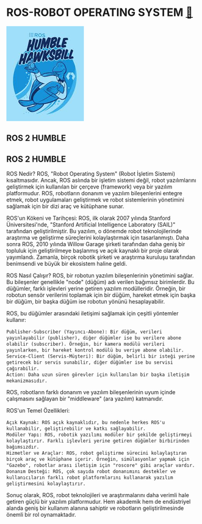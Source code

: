 #     ROS-ROBOT OPERATING SYSTEM [🚀](https://img.shields.io/badge/Status-Active-brightgreen?style=flat-square)

 ![picture](Download_ros2/ros2_humble/ros2_humble.jpeg)

##                                ROS 2 HUMBLE 



##                                ROS 2 HUMBLE 

ROS Nedir? ROS, "Robot Operating System" (Robot İşletim Sistemi) kısaltmasıdır. Ancak, ROS aslında bir işletim sistemi değil, robot yazılımlarını geliştirmek için kullanılan bir çerçeve (framework) veya bir yazılım platformudur. ROS, robotların donanım ve yazılım bileşenlerini entegre etmek, robot uygulamaları geliştirmek ve robot sistemlerinin yönetimini sağlamak için bir dizi araç ve kütüphane sunar.

ROS'un Kökeni ve Tarihçesi: ROS, ilk olarak 2007 yılında Stanford Üniversitesi'nde, "Stanford Artificial Intelligence Laboratory (SAIL)" tarafından geliştirilmiştir. Bu yazılım, o dönemde robot teknolojilerinde araştırma ve geliştirme süreçlerini kolaylaştırmak için tasarlanmıştı. Daha sonra ROS, 2010 yılında Willow Garage şirketi tarafından daha geniş bir topluluk için geliştirilmeye başlanmış ve açık kaynaklı bir proje olarak yayımlandı. Zamanla, birçok robotik şirketi ve araştırma kuruluşu tarafından benimsendi ve büyük bir ekosistem haline geldi.

ROS Nasıl Çalışır? ROS, bir robotun yazılım bileşenlerinin yönetimini sağlar. Bu bileşenler genellikle "node" (düğüm) adı verilen bağımsız birimlerdir. Bu düğümler, farklı işlevleri yerine getiren yazılım modülleridir. Örneğin, bir robotun sensör verilerini toplamak için bir düğüm, hareket etmek için başka bir düğüm, bir başka düğüm ise robotun yönünü hesaplayabilir.

ROS, bu düğümler arasındaki iletişimi sağlamak için çeşitli yöntemler kullanır:

    Publisher-Subscriber (Yayıncı-Abone): Bir düğüm, verileri yayınlayabilir (publisher), diğer düğümler ise bu verilere abone olabilir (subscriber). Örneğin, bir kamera modülü verileri yayınlarken, bir hareket kontrol modülü bu veriye abone olabilir.
    Service-Client (Servis-Müşteri): Bir düğüm, belirli bir isteği yerine getirecek bir servis sunabilir, diğer düğümler ise bu servisi çağırabilir.
    Action: Daha uzun süren görevler için kullanılan bir başka iletişim mekanizmasıdır.

ROS, robotların farklı donanım ve yazılım bileşenlerinin uyum içinde çalışmasını sağlayan bir "middleware" (ara yazılım) katmanıdır.

ROS'un Temel Özellikleri:

    Açık Kaynak: ROS açık kaynaklıdır, bu nedenle herkes ROS'u kullanabilir, geliştirebilir ve katkı sağlayabilir.
    Modüler Yapı: ROS, robotik yazılımı modüler bir şekilde geliştirmeyi kolaylaştırır. Farklı işlevleri yerine getiren düğümler birbirinden bağımsızdır.
    Hizmetler ve Araçlar: ROS, robot geliştirme sürecini kolaylaştıran birçok araç ve kütüphane içerir. Örneğin, simülasyonlar yapmak için "Gazebo", robotlar arası iletişim için "roscore" gibi araçlar vardır.
    Donanım Desteği: ROS, çok sayıda robot donanımını destekler ve kullanıcıların farklı robot platformlarını kullanarak yazılım geliştirmesini kolaylaştırır.

Sonuç olarak, ROS, robot teknolojileri ve araştırmalarını daha verimli hale getiren güçlü bir yazılım platformudur. Hem akademik hem de endüstriyel alanda geniş bir kullanım alanına sahiptir ve robotların geliştirilmesinde önemli bir rol oynamaktadır.

